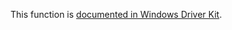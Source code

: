 This function is [documented in Windows Driver Kit](https://learn.microsoft.com/en-us/windows-hardware/drivers/ddi/ntddk/nf-ntddk-rtldeleteelementgenerictable).

